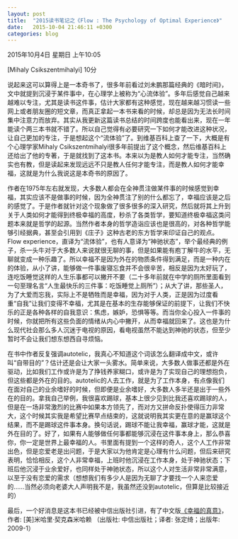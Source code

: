 ```yaml
---
layout: post
title:  "2015读书笔记之《Flow : The Psychology of Optimal Experience》"
date:   2015-10-04 21:46:11 +0300
categories: blog
---
```

2015年10月4日 星期日 上午10:05

[Mihaly Csikszentmihalyi] <Flow : The Psychology of Optimal Experience>  10分

说起来这可以算得上是一本奇书了，很多年前看过刘未鹏那篇经典的《暗时间》，文中就提到沉浸于某件事中，在心理学上被称为“心流体验”。多年后感觉自己越来越难以专注，尤其是读书这件事，估计大家都有这种感觉，现在越来越习惯读一些网上或者朋友圈的短文章，而真正拿起一本书来看的时候，却总是因为无法长时间集中注意力而放弃。其实从我更新这篇读书总结的时间跨度也能看出来，现在一年能读个两三本书就不错了。所以自己觉得有必要研究一下如何才能改进这种状况，让自己更加的专注，于是想起这个“流体验”了。到维基百科上查了一下，大概是有个心理学家Mihaly Csikszentmihalyi很多年前提出了这个概念，然后维基百科上还给出了他的专著，于是就找到了这本书。本来以为是教人如何才能专注，当然确实也有教，但是读起来发现远远不只是教人任何才能专注，而是教人如何才能幸福，这就是为什么我说这是本奇书的原因了。

作者在1975年左右就发现，大多数人都会在全神贯注做某件事的时候感觉到幸福，其实应该不是做事的时候，因为全神贯注了别的什么都忘了，幸福应该是之后的感觉了。于是作者就针对这个现象做了很多很多的深入研究，然后就将其上升到关于人类如何才能得到终极幸福的高度，秒杀了各类哲学，要知道终极幸福这类问题本来就是哲学的起源。当然作者本身的哲学造诣应该也是很高的，对各种哲学能够引经据典，甚至会引用到《庄子》这种古老的东方哲学来印证自己的观点。Flow experience，直译为“流体验”，也有人意译为“神驰状态”，举个最经典的例子，杀一头牛对于大多数人来说就很无聊的事，但是如果能有庖丁解牛的水平，无聊就变成一种乐趣了。所以幸福不是因为外在的物质条件得到满足，而是一种内在的体验，从小了讲，能够做一件事废寝忘食并不会很辛苦，相反是因为太好玩了，连吃饭睡觉这样的人生乐事都可以撇开不要（二十多年前就在中学的厕所里面看到一句至理名言“人生最快乐的三件事：吃饭睡觉上厕所”）；从大了讲，那些圣人，为了大爱而忘我，实际上不是牺牲而是幸福，因为对于人类，正是因为过度看重“自我”让我们变得不幸福，尤其是在基本的生存能够保证的前提下，让我们不快乐的正是各种各样的自我意识：焦虑，嫉妒，恐惧等等。而当你全心投入一件事的时候，你就把所有这些负面的情绪从内心中撇开，从而幸福就回来了。这也是为什么现代社会那么多人沉迷于电视的原因，看电视虽然不能达到神驰的状态，但至少暂时不会让我们想东想西自寻烦恼。

在书中作者反复强调autotelic，我真心不知道这个词该怎么翻译成中文，或许叫“自带目的”？估计还是会让大家一头雾水。简单来说，大多数人做事还都是外在驱动，比如我们工作或许是为了挣钱养家糊口，或许是为了实现自己的理想抱负，但这些都是外在的目的。autotelic的人去工作，就是为了工作本身，有点像我们在面对自己的业余嗜好的时候，但即便是业余嗜好，大多数人多半还是出于一些外在的目的。拿我自己举例，我很喜欢踢球，基本上很少见到比我还喜欢踢球的人，但是在一场非常激烈的比赛中如果本方领先了，而对方又拼命反扑使得压力非常大，这个时候其实我是希望比赛早点结束的，这就说明我其实更在意的是赢球这个结果，而不是踢球这件事本身。换句话说，踢球不能让我幸福，赢球才能，这就是外在目的了。好了，如果有人能够做任何事都能够沉浸在这件事本身上，那么恭喜你，你一定是世界上最幸福的人。书里面有提到一个这样的奇人，这个人工作非常出色，但是恋爱老是出问题，于是大家以为他肯定是心理有什么问题，但后来研究表明，恰恰相反，这个人非常幸福，上班时他沉浸在工作本身，处于神驰状态；下班后他沉浸于业余爱好，也同样处于神驰状态，所以这个人对生活非常非常满意，以至于没有恋爱的需求（想想我们有多少人是因为无聊了才要找一个人来恋爱的……当然必须向老婆大人声明我不是，我虽然还没到autotelic，但算是比较接近的）

最后，一个好消息是这本书已经被中信出版社引进，有了中文版[《幸福的真意》](https://book.douban.com/subject/3422625/)，作者: [美]米哈里·契克森米哈赖 （出版社: 中信出版社；译者: 张定绮；出版年: 2009-1）
